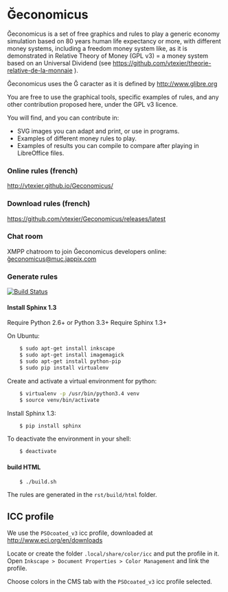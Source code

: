 # Ğeconomicus
Ğeconomicus is a set of free graphics and rules to play a generic economy simulation
based on 80 years human life expectancy or more, with different money systems,
including a freedom money system like, as it is demonstrated in
Relative Theory of Money (GPL v3) = a money system based on an Universal Dividend
(see https://github.com/vtexier/theorie-relative-de-la-monnaie ).

Ğeconomicus uses the Ğ caracter as it is defined by http://www.glibre.org

You are free to use the graphical tools, specific examples of rules,
 and any other contribution proposed here, under the GPL v3 licence.

You will find, and you can contribute in:

- SVG images you can adapt and print, or use in programs.
- Examples of different money rules to play.
- Examples of results you can compile to compare after playing in LibreOffice files.

### Online rules (french)

http://vtexier.github.io/Geconomicus/

### Download rules (french)

https://github.com/vtexier/Geconomicus/releases/latest

### Chat room
XMPP chatroom to join Ğeconomicus developers online: ğ<a href="xmpp:ğeconomicus@muc.jappix.com">economicus@muc.jappix.com</a>

### Generate rules

[![Build Status](https://travis-ci.org/vtexier/Geconomicus.svg?branch=dev)](https://travis-ci.org/vtexier/Geconomicus)

#### Install Sphinx 1.3

Require Python 2.6+ or Python 3.3+
Require Sphinx 1.3+

On Ubuntu:

```bash
    $ sudo apt-get install inkscape
    $ sudo apt-get install imagemagick
    $ sudo apt-get install python-pip
    $ sudo pip install virtualenv
```
Create and activate a virtual environment for python:

```bash
    $ virtualenv -p /usr/bin/python3.4 venv
    $ source venv/bin/activate
```

Install Sphinx 1.3:

```bash
    $ pip install sphinx
```

To deactivate the environment in your shell:

```bash
    $ deactivate
```

#### build HTML

```bash
    $ ./build.sh
```

The rules are generated in the `rst/build/html` folder.

## ICC profile

We use the `PSOcoated_v3` icc profile, downloaded at http://www.eci.org/en/downloads

Locate or create the folder `.local/share/color/icc` and put the profile in it.
Open `Inkscape > Document Properties > Color Management` and link the profile.

Choose colors in the CMS tab with the `PSOcoated_v3` icc profile selected.
